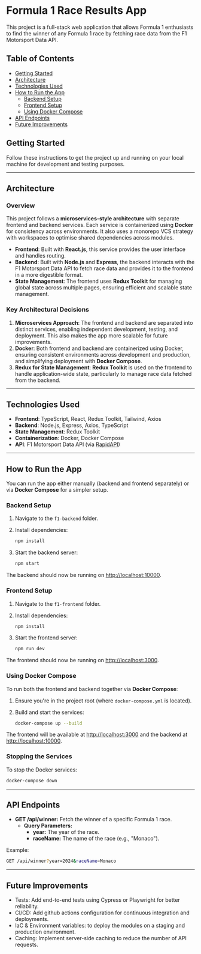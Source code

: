 # Formula 1 Race Results App

This project is a full-stack web application that allows Formula 1 enthusiasts to find the winner of any
Formula 1 race by fetching race data from the F1 Motorsport Data API.

## Table of Contents

- [Getting Started](#getting-started)
- [Architecture](#architecture)
- [Technologies Used](#technologies-used)
- [How to Run the App](#how-to-run-the-app)
    - [Backend Setup](#backend-setup)
    - [Frontend Setup](#frontend-setup)
    - [Using Docker Compose](#using-docker-compose)
- [API Endpoints](#api-endpoints)
- [Future Improvements](#future-improvements)

## Getting Started

Follow these instructions to get the project up and running on your local machine for development and testing purposes.

---

## Architecture

### Overview

This project follows a **microservices-style architecture** with separate frontend and backend services.
Each service is containerized using **Docker** for consistency across environments.
It also uses a monorepo VCS strategy with workspaces to optimise shared dependencies across modules.

- **Frontend**: Built with **React.js**, this service provides the user interface and handles routing.
- **Backend**: Built with **Node.js** and **Express**, the backend interacts with the F1 Motorsport Data API
to fetch race data and provides it to the frontend in a more digestible format.
- **State Management**: The frontend uses **Redux Toolkit** for managing global state across multiple pages,
ensuring efficient and scalable state management.

### Key Architectural Decisions

1. **Microservices Approach**: The frontend and backend are separated into distinct services,
enabling independent development, testing, and deployment.
This also makes the app more scalable for future improvements.
2. **Docker**: Both frontend and backend are containerized using Docker, ensuring consistent environments across
development and production, and simplifying deployment with **Docker Compose**.
3. **Redux for State Management**: **Redux Toolkit** is used on the frontend to handle application-wide state,
particularly to manage race data fetched from the backend.

---

## Technologies Used

- **Frontend**: TypeScript, React, Redux Toolkit, Tailwind, Axios
- **Backend**: Node.js, Express, Axios, TypeScript
- **State Management**: Redux Toolkit
- **Containerization**: Docker, Docker Compose
- **API**: F1 Motorsport Data API
(via [RapidAPI](https://rapidapi.com/belchiorarkad-FqvHs2EDOtP/api/f1-motorsport-data))

---

## How to Run the App

You can run the app either manually (backend and frontend separately) or via **Docker Compose** for a simpler setup.

### Backend Setup

1. Navigate to the `f1-backend` folder.
2. Install dependencies:
   ```bash
   npm install
   ```
3. Start the backend server:

    ```bash
    npm start
    ```

The backend should now be running on [http://localhost:10000](http://localhost:10000).

### Frontend Setup

1. Navigate to the `f1-frontend` folder.
2. Install dependencies:

    ```bash
    npm install
    ```
3. Start the frontend server:

    ```bash
    npm run dev
    ```

The frontend should now be running on [http://localhost:3000](http://localhost:3000).

### Using Docker Compose

To run both the frontend and backend together via **Docker Compose**:

1. Ensure you're in the project root (where `docker-compose.yml` is located).
2. Build and start the services:

    ```bash
    docker-compose up --build
    ```

The frontend will be available at [http://localhost:3000](http://localhost:3000)
and the backend at [http://localhost:10000](http://localhost:10000).

### Stopping the Services

To stop the Docker services:

```bash
docker-compose down
```
---

## API Endpoints
- **GET /api/winner:** Fetch the winner of a specific Formula 1 race.
    - **Query Parameters:**
        - **year:** The year of the race.
        - **raceName:** The name of the race (e.g., "Monaco").

Example:
```bash
GET /api/winner?year=2024&raceName=Monaco
```

---

## Future Improvements
- Tests: Add end-to-end tests using Cypress or Playwright for better reliability.
- CI/CD: Add github actions configuration for continuous integration and deployments.
- IaC & Environment variables: to deploy the modules on a staging and production environment.
- Caching: Implement server-side caching to reduce the number of API requests.
